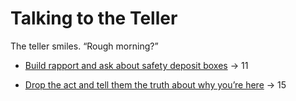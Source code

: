 # Talking to the Teller

The teller smiles. “Rough morning?”

- [Build rapport and ask about safety deposit boxes](./scene5f.md) → 11

- [Drop the act and tell them the truth about why you’re here](./scene5g.md) → 15